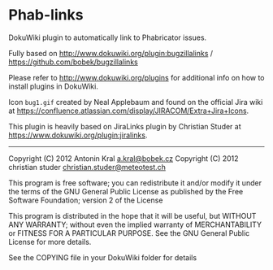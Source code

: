 Phab-links
==========

DokuWiki plugin to automatically link to Phabricator issues.

Fully based on http://www.dokuwiki.org/plugin:bugzillalinks / https://github.com/bobek/bugzillalinks

Please refer to http://www.dokuwiki.org/plugins for additional info
on how to install plugins in DokuWiki.

Icon `bug1.gif` created by Neal Applebaum and found on the official Jira wiki at
https://confluence.atlassian.com/display/JIRACOM/Extra+Jira+Icons.

This plugin is heavily based on JiraLinks plugin by Christian Studer at
https://www.dokuwiki.org/plugin:jiralinks.


----
Copyright (C) 2012 Antonin Kral <a.kral@bobek.cz>
Copyright (C) 2012 christian studer <christian.studer@meteotest.ch>

This program is free software; you can redistribute it and/or modify
it under the terms of the GNU General Public License as published by
the Free Software Foundation; version 2 of the License

This program is distributed in the hope that it will be useful,
but WITHOUT ANY WARRANTY; without even the implied warranty of
MERCHANTABILITY or FITNESS FOR A PARTICULAR PURPOSE.  See the
GNU General Public License for more details.

See the COPYING file in your DokuWiki folder for details
